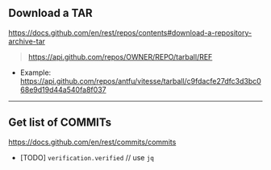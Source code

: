 ## Download a TAR

https://docs.github.com/en/rest/repos/contents#download-a-repository-archive-tar
> https://api.github.com/repos/OWNER/REPO/tarball/REF

- Example:
https://api.github.com/repos/antfu/vitesse/tarball/c9fdacfe27dfc3d3bc068e9d19d44a540fa8f037

----

## Get list of COMMITs

https://docs.github.com/en/rest/commits/commits

- [TODO] `verification.verified` // use `jq`
